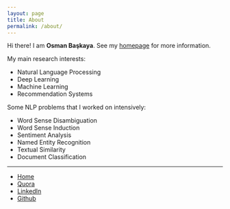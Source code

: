 ```yaml
---
layout: page
title: About
permalink: /about/
---
```


Hi there! I am **Osman Başkaya**. See my [homepage](https://osmanbaskaya.com/) for more information.

My main research interests:

- Natural Language Processing
- Deep Learning
- Machine Learning 
- Recommendation Systems

Some NLP problems that I worked on intensively:

- Word Sense Disambiguation
- Word Sense Induction
- Sentiment Analysis
- Named Entity Recognition
- Textual Similarity 
- Document Classification

---
- [Home](https://osmanbaskaya.com/)
- [Quora](https://www.quora.com/profile/Osman-Baskaya)
- [LinkedIn](https://tr.linkedin.com/in/osmanbaskaya)
- [Github](github.com/osmanbaskaya)
